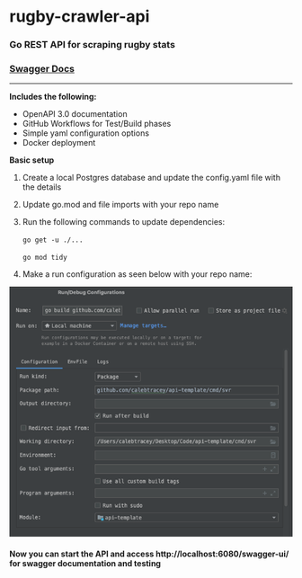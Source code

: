 # rugby-crawler-api

### Go REST API for scraping rugby stats
### [Swagger Docs](https://calebtracey.github.io/rugby-crawler-api/swagger-ui/)
---

**Includes the following:**
- OpenAPI 3.0 documentation
- GitHub Workflows for Test/Build phases
- Simple yaml configuration options
- Docker deployment

**Basic setup**
1. Create a local Postgres database and update the config.yaml file with the details
2. Update go.mod and file imports with your repo name
3. Run the following commands to update dependencies:

   `go get -u ./...`

    `go mod tidy`
4. Make a run configuration as seen below with your repo name:

![Run Config](./images/run-config.png)

#### Now you can start the API and access http://localhost:6080/swagger-ui/ for swagger documentation and testing
